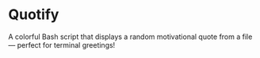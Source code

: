 # Quotify
A colorful Bash script that displays a random motivational quote from a file — perfect for terminal greetings!

